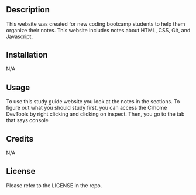 # <Coding Bootcamp Prework Guide>

## Description

This website was created for new coding bootcamp students to help them  organize their notes. This website includes notes about HTML, CSS, Git, and Javascript.


## Installation

N/A

## Usage

To use this study guide website you look at the notes in the sections. To figure out what you should study first, you can access the Crhome DevTools by right clicking and clicking on inspect. Then, you go to the tab that says console

## Credits

N/A

## License

Please refer to the LICENSE in the repo.

